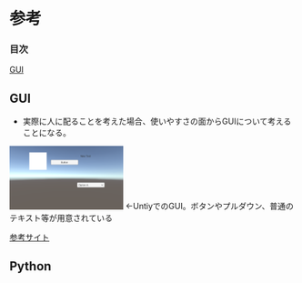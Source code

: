 # 参考

### 目次

<a href="#GUI">GUI</a>

<div id="GUI"></div>

## GUI

* 実際に人に配ることを考えた場合、使いやすさの面からGUIについて考えることになる。

<img src="../Pictures/exGUI.png" width="200">
←UntiyでのGUI。ボタンやプルダウン、普通のテキスト等が用意されている

[参考サイト](https://techacademy.jp/magazine/4193)

## Python